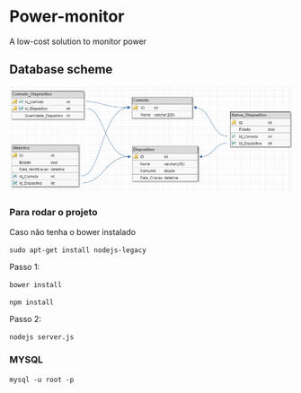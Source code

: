 # Power-monitor
A low-cost solution to monitor power

## Database scheme
![](images/db.png)


### Para rodar o projeto

Caso não tenha o bower instalado 

`sudo apt-get install nodejs-legacy`

Passo 1:

`bower install` 

`npm install`

Passo 2:

`nodejs server.js`

### MYSQL

`mysql -u root -p`
